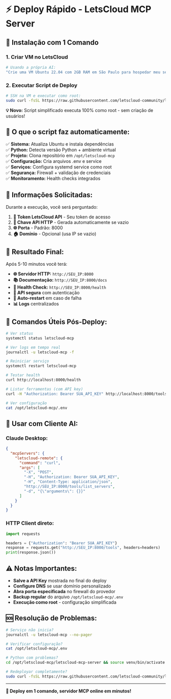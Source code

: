 # ⚡ Deploy Rápido - LetsCloud MCP Server

## 🚀 **Instalação com 1 Comando**

### **1. Criar VM no LetsCloud**
```bash
# Usando a própria AI:
"Crie uma VM Ubuntu 22.04 com 2GB RAM em São Paulo para hospedar meu servidor MCP"
```

### **2. Executar Script de Deploy**
```bash
# SSH na VM e executar como root:
sudo curl -fsSL https://raw.githubusercontent.com/letscloud-community/letscloud-mcp-server/refs/heads/main/scripts/deploy_pt.sh | bash
```

**💡 Novo:** Script simplificado executa 100% como root - sem criação de usuários!

## 🎯 **O que o script faz automaticamente:**

✅ **Sistema:** Atualiza Ubuntu e instala dependências  
✅ **Python:** Detecta versão Python + ambiente virtual  
✅ **Projeto:** Clona repositório em `/opt/letscloud-mcp`  
✅ **Configuração:** Cria arquivos .env e service  
✅ **Serviços:** Configura systemd service como root  
✅ **Segurança:** Firewall + validação de credenciais  
✅ **Monitoramento:** Health checks integrados  

## 📝 **Informações Solicitadas:**

Durante a execução, você será perguntado:

1. **🔑 Token LetsCloud API** - Seu token de acesso  
2. **🔐 Chave API HTTP** - Gerada automaticamente se vazio  
3. **🌐 Porta** - Padrão: 8000  
4. **🏠 Domínio** - Opcional (usa IP se vazio)  

## 🎉 **Resultado Final:**

Após 5-10 minutos você terá:

- **🌐 Servidor HTTP:** `http://SEU_IP:8000`
- **📚 Documentação:** `http://SEU_IP:8000/docs`  
- **💊 Health Check:** `http://SEU_IP:8000/health`
- **🔐 API segura** com autenticação
- **🔄 Auto-restart** em caso de falha
- **📊 Logs** centralizados

## 🔧 **Comandos Úteis Pós-Deploy:**

```bash
# Ver status
systemctl status letscloud-mcp

# Ver logs em tempo real  
journalctl -u letscloud-mcp -f

# Reiniciar serviço
systemctl restart letscloud-mcp

# Testar health
curl http://localhost:8000/health

# Listar ferramentas (com API key)
curl -H "Authorization: Bearer SUA_API_KEY" http://localhost:8000/tools

# Ver configuração
cat /opt/letscloud-mcp/.env
```

## 🚀 **Usar com Cliente AI:**

### **Claude Desktop:**
```json
{
  "mcpServers": {
    "letscloud-remote": {
      "command": "curl",
      "args": [
        "-X", "POST", 
        "-H", "Authorization: Bearer SUA_API_KEY",
        "-H", "Content-Type: application/json",
        "http://SEU_IP:8000/tools/list_servers",
        "-d", "{\"arguments\": {}}"
      ]
    }
  }
}
```

### **HTTP Client direto:**
```python
import requests

headers = {"Authorization": "Bearer SUA_API_KEY"}
response = requests.get("http://SEU_IP:8000/tools", headers=headers)
print(response.json())
```

## ⚠️ **Notas Importantes:**

- **Salve a API Key** mostrada no final do deploy
- **Configure DNS** se usar domínio personalizado  
- **Abra porta especificada** no firewall do provedor  
- **Backup regular** do arquivo `/opt/letscloud-mcp/.env`
- **Execução como root** - configuração simplificada

## 🆘 **Resolução de Problemas:**

```bash
# Serviço não inicia?
journalctl -u letscloud-mcp --no-pager

# Verificar configuração?
cat /opt/letscloud-mcp/.env

# Python com problemas?
cd /opt/letscloud-mcp/letscloud-mcp-server && source venv/bin/activate && python -c "import letscloud_mcp_server; print('OK')"

# Redeployar completamente?
sudo curl -fsSL https://raw.githubusercontent.com/letscloud-community/letscloud-mcp-server/refs/heads/main/scripts/deploy_pt.sh | bash
```

---

**🎯 Deploy em 1 comando, servidor MCP online em minutos!** 